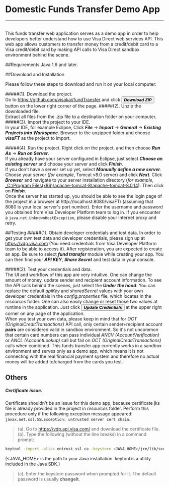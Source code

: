 # Domestic Funds Transfer Demo App  

***
<br/>
This funds transfer web application serves as a demo app in order to help developers better understand how to use Visa Direct web services API. This web app allows customers to transfer money from a credit/debit card to a Visa credit/debit card by making API calls to Visa Direct sandbox environment behind the scene.


##Requirements
Java 1.6 and later.


##Download and Installation

Please follow these steps to download and run it on your local computer:

#####(1). Download the project.   
Go to https://github.com/visakai/fundTransfer and click <button>**_Download ZIP_**</button> button on the lower right corner of the page.
#####(2). Unzip the downloaded file.  
Extract all files from the .zip file to a destination folder on your computer.
#####(3). Import the project to your IDE.  
In your IDE, for example Eclipse, Click **_File_** -> **_Import_** -> **_General_** -> **_Existing Projects into Workspace_**. Browser to the unzipped folder and choose **_visaFT_** as the project to import.

#####(4). Run the project.
Right click on the project, and then choose **_Run As_** -> **_Run on Server_**.   
If you already have your server configured in Eclipse, just select 
**_Choose an existing server_** and choose your server and click **_Finish_**.  
If you don't have a server set up yet, select **_Manually define a new server_**. Choose your server (_for example_, Tomcat v8.0 server) and click **_Next_**. Click **_Browser_** and navigate to your server installation directory (_for example_, <u>_C:\Program Files(x86)\apache-tomcat-8\apache-tomcat-8.0.14</u>). Then click on <i>**Finish**</i>.  
Once the server has started up, you should be able to see the login page of the project in a browser at <a>http://localhost:8080/visaFT/</a> (assuming that 8080 is your local server's port number). Enter the username and password you obtained from Visa Developer Platform team to log in.
If you encounter a `java.net.UnknownHostException`, please disable your internet proxy and retry.


##Testing
#####(1). Obtain developer credentials and test data.
In order to get your own test data and developer credentials, please sign up at https://vdp.visa.com (You need credentials from Visa Developer Platform team to be able to access it). After registeration, you are expected to create an app. Be sure to select **_fund transfer_** module while creating your app. You can then find your _**API KEY**_, **_Share Secret_** and test data in your console.

#####(2). Test your credentials and data.   
The UI and workflow of this app are very intuitive. One can change the amount of money, update sender and recipient account information. To see the API calls behind the scenes, just select the **_Under the hood_**. You can replace the default *apiKey* and *sharedSecret* values with your own developer credentials in the *config.properties* file, which locates in the 
*resources* folder. One can also easily change or reset those two values at runtime in the application. Just click <button>**_Update Credentials_**</button> at the upper right corner on any page of the application.   
When you test your own data, please keep in mind that for *OCT (OriginalCreditTransactions)* API call, only certain sender+recipient account **pairs** are considered valid in sandbox environment. So it's not uncommon that certain card numbers can pass individual *ANCV (AccountVerification)* or *ANCL (AccountLookup)* call but fail on *OCT (OriginalCreditTransactions)* calls when combined.  This funds transfer app currently works in a sandbox environment and serves only as a demo app, which means it is not connecting with the real financial payment system and therefore no actual money will be added to/charged from the cards you test.


## Others
#####  Certificate issue.  

Certificate shouldn't be an issue for this demo app, because certificate jks file is already provided in the project in *resources* folder. Perform this procedure only if the following exception message appeared: `javax.net.ssl.SSLException: untrusted server cert chain`.  
> (a). Go to https://vdp.api.visa.com/ and download the certificate file.  
 (b). Type the following (without the line breaks) in a command prompt:
 ```sh
keytool -import -alias entrust_ssl_ca -keystore <JAVA_HOME>/jre/lib/security/cacerts -file entrust_ssl_ca.cer
```
(&lt;JAVA_HOME&gt; is the path to your Java installation. keytool is a utility included in the Java SDK.)  
> (c). Enter the keystore password when prompted for it. The default password is usually **changeit**.
